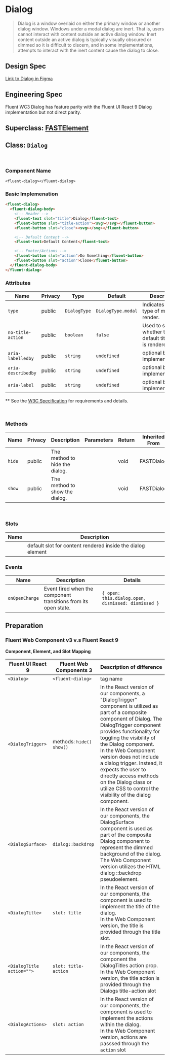 # Dialog

> Dialog is a window overlaid on either the primary window or another dialog window. Windows under a modal dialog are inert. That is, users cannot interact with content outside an active dialog window. Inert content outside an active dialog is typically visually obscured or dimmed so it is difficult to discern, and in some implementations, attempts to interact with the inert content cause the dialog to close.

## **Design Spec**

[Link to Dialog in Figma](https://www.figma.com/file/jtF47yOXDxkI00ZkydE999/Dialog?type=design&node-id=2605%3A15263&mode=dev)

## **Engineering Spec**

Fluent WC3 Dialog has feature parity with the Fluent UI React 9 Dialog implementation but not direct parity.

## Superclass: [FASTElement](https://www.fast.design/docs/fast-element/defining-elements)

## Class: `Dialog`

<br />

### **Component Name**

`<fluent-dialog></fluent-dialog>`

### **Basic Implemenation**

```html
<fluent-dialog>
  <fluent-dialog-body>
    <!-- Header -->
    <fluent-text slot="title">Dialog</fluent-text>
    <fluent-button slot="title-action"><svg></svg></fluent-button>
    <fluent-button slot="close"><svg></svg></fluent-button>

    <!-- Default Content -->
    <fluent-text>Default Content</fluent-text>

    <!-- Footer/Actions -->
    <fluent-button slot="action">Do Something</fluent-button>
    <fluent-button slot="action">Close</fluent-button>
  </fluent-dialog-body>
</fluent-dialog>
```

### **Attributes**

| Name               | Privacy | Type         | Default            | Description                                               |
| ------------------ | ------- | ------------ | ------------------ | --------------------------------------------------------- |
| `type`             | public  | `DialogType` | `DialogType.modal` | Indicates that the type of modal to render.               |
| `no-title-action`  | public  | `boolean`    | `false`            | Used to set whether the default title action is rendered. |
| `aria-labelledby`  | public  | `string`     | `undefined`        | optional based on implementation\*\*                      |
| `aria-describedby` | public  | `string`     | `undefined`        | optional based on implementation\*\*                      |
| `aria-label `      | public  | `string`     | `undefined`        | optional based on implementation\*\*                      |

\*\* See the [W3C Specification](https://w3c.github.io/aria-practices/#dialog_roles_states_props) for requirements and details.

<br />

### **Methods**

| Name   | Privacy | Description                    | Parameters | Return | Inherited From |
| ------ | ------- | ------------------------------ | ---------- | ------ | -------------- |
| `hide` | public  | The method to hide the dialog. |            | void   | FASTDialog     |
| `show` | public  | The method to show the dialog. |            | void   | FASTDialog     |

<br />

### **Slots**

| Name | Description                                                 |
| ---- | ----------------------------------------------------------- |
|      | default slot for content rendered inside the dialog element |

### **Events**

| Name           | Description                                                     | Details                                            |
| -------------- | --------------------------------------------------------------- | -------------------------------------------------- |
| `onOpenChange` | Event fired when the component transitions from its open state. | `{ open: this.dialog.open, dismissed: dismissed }` |

## **Preparation**

### **Fluent Web Component v3 v.s Fluent React 9**

**Component, Element, and Slot Mapping**

| Fluent UI React 9         | Fluent Web Components 3  | Description of difference                                                                                                                                                                                                                                                                                                                                                                                                                                |
| ------------------------- | ------------------------ | -------------------------------------------------------------------------------------------------------------------------------------------------------------------------------------------------------------------------------------------------------------------------------------------------------------------------------------------------------------------------------------------------------------------------------------------------------- |
| `<Dialog>`                | `<fluent-dialog>`        | tag name                                                                                                                                                                                                                                                                                                                                                                                                                                                 |
| `<DialogTrigger>`         | methods: `hide() show()` | In the React version of our components, a "DialogTrigger" component is utilized as part of a composite component of Dialog. The DialogTrigger component provides functionality for toggling the visibility of the Dialog component. <br /> In the Web Component version does not include a dialog trigger. Instead, it expects the user to directly access methods on the Dialog class or utilize CSS to control the visibility of the dialog component. |
| `<DialogSurface>`         | `dialog::backdrop`       | In the React version of our components, the DialogSurface component is used as part of the composite Dialog component to represent the dimmed background of the dialog. <br /> The Web Component version utilizes the HTML dialog ::backdrop pseudoelement.                                                                                                                                                                                              |
| `<DialogTitle>`           | `slot: title`            | In the React version of our components, the <DialogTitle> component is used to implement the title of the dialog. <br /> In the Web Component version, the title is provided through the title slot.                                                                                                                                                                                                                                                     |
| `<DialogTitle action="">` | `slot: title-action`     | In the React version of our components, the <DialogTitle> component the DialogTitles action prop. <br /> In the Web Component version, the title action is provided through the Dialogs title-action slot                                                                                                                                                                                                                                                |
| `<DialogActions>`         | `slot: action`           | In the React version of our components, the <DialogActions> component is used to implement the actions within the dialog. <br /> In the Web Component version, actions are passsed through the `action` slot                                                                                                                                                                                                                                             |
